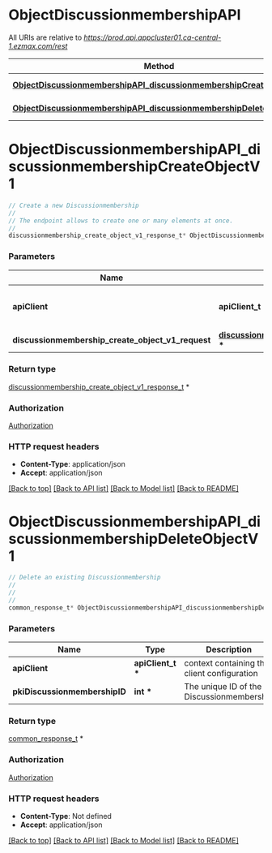 # ObjectDiscussionmembershipAPI

All URIs are relative to *https://prod.api.appcluster01.ca-central-1.ezmax.com/rest*

Method | HTTP request | Description
------------- | ------------- | -------------
[**ObjectDiscussionmembershipAPI_discussionmembershipCreateObjectV1**](ObjectDiscussionmembershipAPI.md#ObjectDiscussionmembershipAPI_discussionmembershipCreateObjectV1) | **POST** /1/object/discussionmembership | Create a new Discussionmembership
[**ObjectDiscussionmembershipAPI_discussionmembershipDeleteObjectV1**](ObjectDiscussionmembershipAPI.md#ObjectDiscussionmembershipAPI_discussionmembershipDeleteObjectV1) | **DELETE** /1/object/discussionmembership/{pkiDiscussionmembershipID} | Delete an existing Discussionmembership


# **ObjectDiscussionmembershipAPI_discussionmembershipCreateObjectV1**
```c
// Create a new Discussionmembership
//
// The endpoint allows to create one or many elements at once.
//
discussionmembership_create_object_v1_response_t* ObjectDiscussionmembershipAPI_discussionmembershipCreateObjectV1(apiClient_t *apiClient, discussionmembership_create_object_v1_request_t *discussionmembership_create_object_v1_request);
```

### Parameters
Name | Type | Description  | Notes
------------- | ------------- | ------------- | -------------
**apiClient** | **apiClient_t \*** | context containing the client configuration |
**discussionmembership_create_object_v1_request** | **[discussionmembership_create_object_v1_request_t](discussionmembership_create_object_v1_request.md) \*** |  | 

### Return type

[discussionmembership_create_object_v1_response_t](discussionmembership_create_object_v1_response.md) *


### Authorization

[Authorization](../README.md#Authorization)

### HTTP request headers

 - **Content-Type**: application/json
 - **Accept**: application/json

[[Back to top]](#) [[Back to API list]](../README.md#documentation-for-api-endpoints) [[Back to Model list]](../README.md#documentation-for-models) [[Back to README]](../README.md)

# **ObjectDiscussionmembershipAPI_discussionmembershipDeleteObjectV1**
```c
// Delete an existing Discussionmembership
//
// 
//
common_response_t* ObjectDiscussionmembershipAPI_discussionmembershipDeleteObjectV1(apiClient_t *apiClient, int *pkiDiscussionmembershipID);
```

### Parameters
Name | Type | Description  | Notes
------------- | ------------- | ------------- | -------------
**apiClient** | **apiClient_t \*** | context containing the client configuration |
**pkiDiscussionmembershipID** | **int \*** | The unique ID of the Discussionmembership | 

### Return type

[common_response_t](common_response.md) *


### Authorization

[Authorization](../README.md#Authorization)

### HTTP request headers

 - **Content-Type**: Not defined
 - **Accept**: application/json

[[Back to top]](#) [[Back to API list]](../README.md#documentation-for-api-endpoints) [[Back to Model list]](../README.md#documentation-for-models) [[Back to README]](../README.md)

